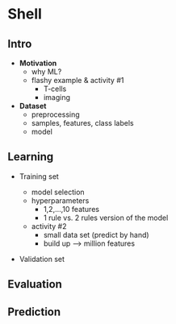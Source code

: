 # Shell

## Intro

- **Motivation**
  - why ML?
  - flashy example & activity #1
    - T-cells
    - imaging
- **Dataset**
  - preprocessing
  - samples, features, class labels
  - model

## Learning

- Training set
  - model selection
  - hyperparameters
    - 1,2,...,10 features
    - 1 rule vs. 2 rules version of the model
  - activity #2
    - small data set (predict by hand)
    - build up --> million features

- Validation set

## Evaluation

## Prediction
